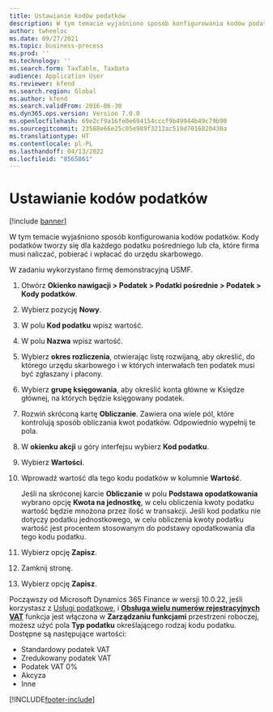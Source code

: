 ```yaml
---
title: Ustawianie kodów podatków
description: W tym temacie wyjaśniono sposób konfigurowania kodów podatków w Dynamics 365 Finance.
author: twheeloc
ms.date: 09/27/2021
ms.topic: business-process
ms.prod: ''
ms.technology: ''
ms.search.form: TaxTable, TaxData
audience: Application User
ms.reviewer: kfend
ms.search.region: Global
ms.author: kfend
ms.search.validFrom: 2016-06-30
ms.dyn365.ops.version: Version 7.0.0
ms.openlocfilehash: 69e2cf9a16fe0e694154cccf9b49944b49c79b90
ms.sourcegitcommit: 23588e66e25c05e989f3212ac519d7016820430a
ms.translationtype: HT
ms.contentlocale: pl-PL
ms.lasthandoff: 04/13/2022
ms.locfileid: "8565861"
---
```

# <a name="set-up-sales-tax-codes"></a>Ustawianie kodów podatków

[!include [banner](../../includes/banner.md)]

W tym temacie wyjaśniono sposób konfigurowania kodów podatków. Kody podatków tworzy się dla każdego podatku pośredniego lub cła, które firma musi naliczać, pobierać i wpłacać do urzędu skarbowego.

W zadaniu wykorzystano firmę demonstracyjną USMF.

1. Otwórz **Okienko nawigacji > Podatek > Podatki pośrednie > Podatek > Kody podatków**.
2. Wybierz pozycję **Nowy**.
3. W polu **Kod podatku** wpisz wartość.
4. W polu **Nazwa** wpisz wartość.
5. Wybierz **okres rozliczenia**, otwierając listę rozwijaną, aby określić, do którego urzędu skarbowego i w których interwałach ten podatek musi być zgłaszany i płacony.
6. Wybierz **grupę księgowania**, aby określić konta główne w Księdze głównej, na których będzie księgowany podatek.
7. Rozwiń skróconą kartę **Obliczanie**. Zawiera ona wiele pól, które kontrolują sposób obliczania kwot podatków. Odpowiednio wypełnij te pola.  
8. W **okienku akcji** u góry interfejsu wybierz **Kod podatku**.
9. Wybierz **Wartości**.
10. Wprowadź wartość dla tego kodu podatków w kolumnie **Wartość**.

    Jeśli na skróconej karcie **Obliczanie** w polu **Podstawa opodatkowania** wybrano opcję **Kwota na jednostkę**, w celu obliczenia kwoty podatku wartość będzie mnożona przez ilość w transakcji.  Jeśli kod podatku nie dotyczy podatku jednostkowego, w celu obliczenia kwoty podatku wartość jest procentem stosowanym do podstawy opodatkowania dla tego kodu podatku.     

11. Wybierz opcję **Zapisz**.
12. Zamknij stronę.
13. Wybierz opcję **Zapisz**.

Począwszy od Microsoft Dynamics 365 Finance w wersji 10.0.22, jeśli korzystasz z [Usługi podatkowe](../../localizations/global-tax-calcuation-service-overview.md), i [**Obsługa wielu numerów rejestracyjnych VAT**](../../localizations/emea-multiple-vat-registration-numbers.md) funkcja jest włączona w **Zarządzaniu funkcjami** przestrzeni roboczej, możesz użyć pola **Typ podatku** określającego rodzaj kodu podatku. Dostępne są następujące wartości:

- Standardowy podatek VAT
- Zredukowany podatek VAT
- Podatek VAT 0%
- Akcyza
- Inne

[!INCLUDE[footer-include](../../../includes/footer-banner.md)]
